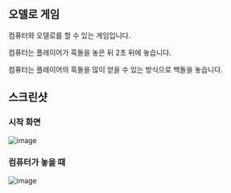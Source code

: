 ## 오델로 게임
컴퓨터와 오델로를 할 수 있는 게임입니다.

컴퓨터는 플레이어가 흑돌을 놓은 뒤 2초 뒤에 놓습니다.

컴퓨터는 플레이어의 흑돌을 많이 얻을 수 있는 방식으로 백돌을 놓습니다.

## 스크린샷

### 시작 화면
![image](https://user-images.githubusercontent.com/67956068/97663451-fc0fcd80-1abc-11eb-8754-9939fc781f00.png)

### 컴퓨터가 놓을 때
![image](https://user-images.githubusercontent.com/67956068/97663572-5315a280-1abd-11eb-914a-6d709df36495.png)
